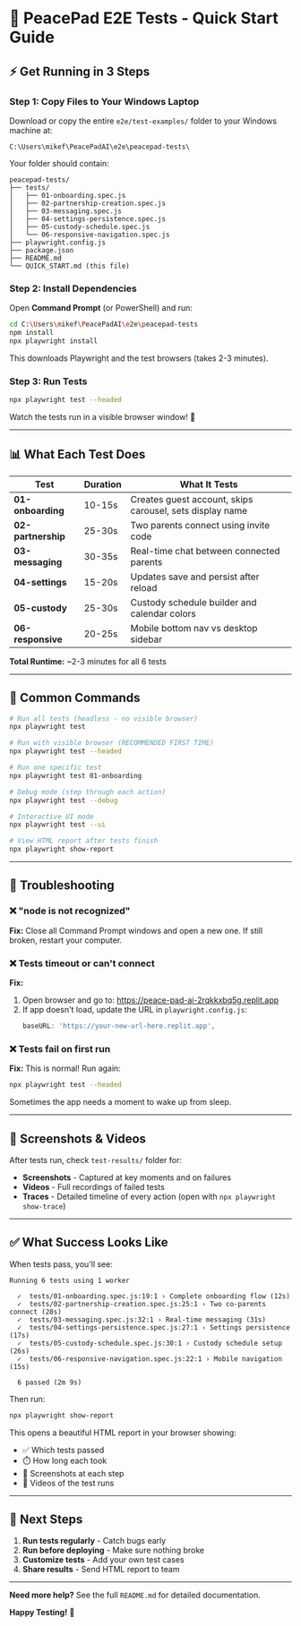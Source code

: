# 🚀 PeacePad E2E Tests - Quick Start Guide

## ⚡ Get Running in 3 Steps

### Step 1: Copy Files to Your Windows Laptop

Download or copy the entire `e2e/test-examples/` folder to your Windows machine at:

```
C:\Users\mikef\PeacePadAI\e2e\peacepad-tests\
```

Your folder should contain:
```
peacepad-tests/
├── tests/
│   ├── 01-onboarding.spec.js
│   ├── 02-partnership-creation.spec.js
│   ├── 03-messaging.spec.js
│   ├── 04-settings-persistence.spec.js
│   ├── 05-custody-schedule.spec.js
│   └── 06-responsive-navigation.spec.js
├── playwright.config.js
├── package.json
├── README.md
└── QUICK_START.md (this file)
```

### Step 2: Install Dependencies

Open **Command Prompt** (or PowerShell) and run:

```bash
cd C:\Users\mikef\PeacePadAI\e2e\peacepad-tests
npm install
npx playwright install
```

This downloads Playwright and the test browsers (takes 2-3 minutes).

### Step 3: Run Tests

```bash
npx playwright test --headed
```

Watch the tests run in a visible browser window! 🎉

---

## 📊 What Each Test Does

| Test | Duration | What It Tests |
|------|----------|---------------|
| **01-onboarding** | 10-15s | Creates guest account, skips carousel, sets display name |
| **02-partnership** | 25-30s | Two parents connect using invite code |
| **03-messaging** | 30-35s | Real-time chat between connected parents |
| **04-settings** | 15-20s | Updates save and persist after reload |
| **05-custody** | 25-30s | Custody schedule builder and calendar colors |
| **06-responsive** | 20-25s | Mobile bottom nav vs desktop sidebar |

**Total Runtime:** ~2-3 minutes for all 6 tests

---

## 🎯 Common Commands

```bash
# Run all tests (headless - no visible browser)
npx playwright test

# Run with visible browser (RECOMMENDED FIRST TIME)
npx playwright test --headed

# Run one specific test
npx playwright test 01-onboarding

# Debug mode (step through each action)
npx playwright test --debug

# Interactive UI mode
npx playwright test --ui

# View HTML report after tests finish
npx playwright show-report
```

---

## 🐛 Troubleshooting

### ❌ "node is not recognized"
**Fix:** Close all Command Prompt windows and open a new one. If still broken, restart your computer.

### ❌ Tests timeout or can't connect
**Fix:** 
1. Open browser and go to: https://peace-pad-ai-2rqkkxbq5g.replit.app
2. If app doesn't load, update the URL in `playwright.config.js`:
   ```javascript
   baseURL: 'https://your-new-url-here.replit.app',
   ```

### ❌ Tests fail on first run
**Fix:** This is normal! Run again:
```bash
npx playwright test --headed
```
Sometimes the app needs a moment to wake up from sleep.

---

## 📸 Screenshots & Videos

After tests run, check `test-results/` folder for:
- **Screenshots** - Captured at key moments and on failures
- **Videos** - Full recordings of failed tests
- **Traces** - Detailed timeline of every action (open with `npx playwright show-trace`)

---

## ✅ What Success Looks Like

When tests pass, you'll see:
```
Running 6 tests using 1 worker

  ✓  tests/01-onboarding.spec.js:19:1 › Complete onboarding flow (12s)
  ✓  tests/02-partnership-creation.spec.js:25:1 › Two co-parents connect (28s)
  ✓  tests/03-messaging.spec.js:32:1 › Real-time messaging (31s)
  ✓  tests/04-settings-persistence.spec.js:27:1 › Settings persistence (17s)
  ✓  tests/05-custody-schedule.spec.js:30:1 › Custody schedule setup (26s)
  ✓  tests/06-responsive-navigation.spec.js:22:1 › Mobile navigation (15s)

  6 passed (2m 9s)
```

Then run:
```bash
npx playwright show-report
```

This opens a beautiful HTML report in your browser showing:
- ✅ Which tests passed
- ⏱️ How long each took
- 📸 Screenshots at each step
- 🎥 Videos of the test runs

---

## 🎉 Next Steps

1. **Run tests regularly** - Catch bugs early
2. **Run before deploying** - Make sure nothing broke
3. **Customize tests** - Add your own test cases
4. **Share results** - Send HTML report to team

---

**Need more help?** See the full `README.md` for detailed documentation.

**Happy Testing!** 🚀
